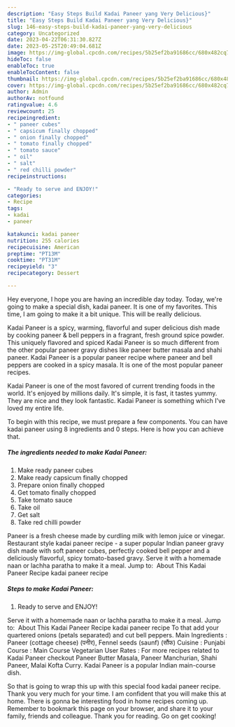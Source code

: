 ```yaml
---
description: "Easy Steps Build Kadai Paneer yang Very Delicious}"
title: "Easy Steps Build Kadai Paneer yang Very Delicious}"
slug: 146-easy-steps-build-kadai-paneer-yang-very-delicious
category: Uncategorized
date: 2023-04-22T06:31:30.827Z
date: 2023-05-25T20:49:04.681Z
image: https://img-global.cpcdn.com/recipes/5b25ef2ba91686cc/680x482cq70/kadai-paneer-recipe-main-photo.jpg
hideToc: false
enableToc: true
enableTocContent: false
thumbnail: https://img-global.cpcdn.com/recipes/5b25ef2ba91686cc/680x482cq70/kadai-paneer-recipe-main-photo.jpg
cover: https://img-global.cpcdn.com/recipes/5b25ef2ba91686cc/680x482cq70/kadai-paneer-recipe-main-photo.jpg
author: Admin
authorAv: notfound
ratingvalue: 4.6
reviewcount: 25
recipeingredient:
- " paneer cubes"
- " capsicum finally chopped"
- " onion finally chopped"
- " tomato finally chopped"
- " tomato sauce"
- " oil"
- " salt"
- " red chilli powder"
recipeinstructions:

- "Ready to serve and ENJOY!"
categories:
- Recipe
tags:
- kadai
- paneer

katakunci: kadai paneer 
nutrition: 255 calories
recipecuisine: American
preptime: "PT13M"
cooktime: "PT31M"
recipeyield: "3"
recipecategory: Dessert

---
```



Hey everyone, I hope you are having an incredible day today. Today, we're going to make a special dish, kadai paneer. It is one of my favorites. This time, I am going to make it a bit unique. This will be really delicious.

Kadai Paneer is a spicy, warming, flavorful and super delicious dish made by cooking paneer &amp; bell peppers in a fragrant, fresh ground spice powder. This uniquely flavored and spiced Kadai Paneer is so much different from the other popular paneer gravy dishes like paneer butter masala and shahi paneer. Kadai Paneer is a popular paneer recipe where paneer and bell peppers are cooked in a spicy masala. It is one of the most popular paneer recipes.

Kadai Paneer is one of the most favored of current trending foods in the world. It's enjoyed by millions daily. It's simple, it is fast, it tastes yummy. They are nice and they look fantastic. Kadai Paneer is something which I've loved my entire life.


To begin with this recipe, we must prepare a few components. You can have kadai paneer using 8 ingredients and 0 steps. Here is how you can achieve that.

<!--inarticleads1-->

##### The ingredients needed to make Kadai Paneer:

1. Make ready  paneer cubes
1. Make ready  capsicum finally chopped
1. Prepare  onion finally chopped
1. Get  tomato finally chopped
1. Take  tomato sauce
1. Take  oil
1. Get  salt
1. Take  red chilli powder


Paneer is a fresh cheese made by curdling milk with lemon juice or vinegar. Restaurant style kadai paneer recipe - a super popular Indian paneer gravy dish made with soft paneer cubes, perfectly cooked bell pepper and a deliciously flavorful, spicy tomato-based gravy. Serve it with a homemade naan or lachha paratha to make it a meal. Jump to: ️ About This Kadai Paneer Recipe kadai paneer recipe 

<!--inarticleads2-->

##### Steps to make Kadai Paneer:


1. Ready to serve and ENJOY!

Serve it with a homemade naan or lachha paratha to make it a meal. Jump to: ️ About This Kadai Paneer Recipe kadai paneer recipe To that add your quartered onions (petals separated) and cut bell peppers. Main Ingredients : Paneer (cottage cheese) (पनीर), Fennel seeds (saunf) (सौंफ) Cuisine : Punjabi Course : Main Course Vegetarian User Rates : For more recipes related to Kadai Paneer checkout Paneer Butter Masala, Paneer Manchurian, Shahi Paneer, Malai Kofta Curry. Kadai Paneer is a popular Indian main-course dish. 

So that is going to wrap this up with this special food kadai paneer recipe. Thank you very much for your time. I am confident that you will make this at home. There is gonna be interesting food in home recipes coming up. Remember to bookmark this page on your browser, and share it to your family, friends and colleague. Thank you for reading. Go on get cooking!

